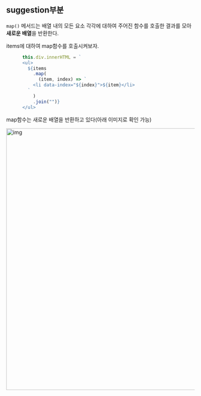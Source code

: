 
## suggestion부분


`map()` 메서드는 배열 내의 모든 요소 각각에 대하여 주어진 함수를 호출한 결과를 모아 **새로운 배열**을 반환한다.

items에 대하여 map함수를 호출시켜보자.

```js
      this.div.innerHTML = `
      <ul>
        ${items
          .map(
            (item, index) => `
          <li data-index="${index}">${item}</li>
        `
          )
          .join("")}
      </ul>

```

map함수는 새로운 배열을 반환하고 있다(아래 이미지로 확인 가능)

<img src="https://user-images.githubusercontent.com/68775082/220659767-d1ab56f1-96dc-488d-ac6d-58bb6703872d.png"  alt="img" width="700px"/>
